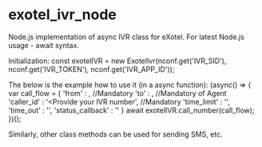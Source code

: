 # exotel_ivr_node
Node.js implementation of async IVR class for eXotel. For latest Node.js usage - await syntax.

Initialization:
const exotelIVR = new ExotelIvr(nconf.get('IVR_SID'), nconf.get('IVR_TOKEN'), nconf.get('IVR_APP_ID'));

The below is the example how to use it (in a async function):
(async() => {
	var call_flow = {
		'from' :      , //Mandatory
		'to' :        , //Mandatory of Agent
		'caller_id' : '<Provide your IVR number', //Mandatory
		'time_limit' : '',
		'time_out' :   '',
		'status_callback' : ''
	}
	await exotelIVR.call_number(call_flow);
})();



Similarly, other class methods can be used for sending SMS, etc.
